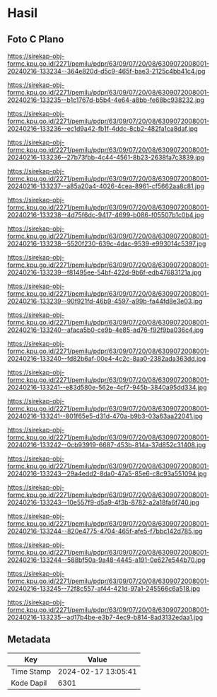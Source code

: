 # Hasil

## Foto C Plano

https://sirekap-obj-formc.kpu.go.id/2271/pemilu/pdpr/63/09/07/20/08/6309072008001-20240216-133234--364e820d-d5c9-465f-bae3-2125c4bb41c4.jpg

https://sirekap-obj-formc.kpu.go.id/2271/pemilu/pdpr/63/09/07/20/08/6309072008001-20240216-133235--b1c1767d-b5b4-4e64-a8bb-fe68bc938232.jpg

https://sirekap-obj-formc.kpu.go.id/2271/pemilu/pdpr/63/09/07/20/08/6309072008001-20240216-133236--ec1d9a42-fb1f-4ddc-8cb2-482fa1ca8daf.jpg

https://sirekap-obj-formc.kpu.go.id/2271/pemilu/pdpr/63/09/07/20/08/6309072008001-20240216-133236--27b73fbb-4c44-4561-8b23-2638fa7c3839.jpg

https://sirekap-obj-formc.kpu.go.id/2271/pemilu/pdpr/63/09/07/20/08/6309072008001-20240216-133237--a85a20a4-4026-4cea-8961-cf5662aa8c81.jpg

https://sirekap-obj-formc.kpu.go.id/2271/pemilu/pdpr/63/09/07/20/08/6309072008001-20240216-133238--4d75f6dc-9417-4699-b086-f05507b1c0b4.jpg

https://sirekap-obj-formc.kpu.go.id/2271/pemilu/pdpr/63/09/07/20/08/6309072008001-20240216-133238--5520f230-639c-4dac-9539-e993014c5397.jpg

https://sirekap-obj-formc.kpu.go.id/2271/pemilu/pdpr/63/09/07/20/08/6309072008001-20240216-133239--f81495ee-54bf-422d-9b6f-edb47683121a.jpg

https://sirekap-obj-formc.kpu.go.id/2271/pemilu/pdpr/63/09/07/20/08/6309072008001-20240216-133239--90f921fd-46b9-4597-a99b-fa44fd8e3e03.jpg

https://sirekap-obj-formc.kpu.go.id/2271/pemilu/pdpr/63/09/07/20/08/6309072008001-20240216-133240--afaca5b0-ce9b-4e85-ad76-f92f9ba036c4.jpg

https://sirekap-obj-formc.kpu.go.id/2271/pemilu/pdpr/63/09/07/20/08/6309072008001-20240216-133240--fd82b6af-00e4-4c2c-8aa0-2382ada363dd.jpg

https://sirekap-obj-formc.kpu.go.id/2271/pemilu/pdpr/63/09/07/20/08/6309072008001-20240216-133241--e83d580e-562e-4cf7-945b-3840a95dd334.jpg

https://sirekap-obj-formc.kpu.go.id/2271/pemilu/pdpr/63/09/07/20/08/6309072008001-20240216-133241--801f65e5-d31d-470a-b9b3-03a63aa22041.jpg

https://sirekap-obj-formc.kpu.go.id/2271/pemilu/pdpr/63/09/07/20/08/6309072008001-20240216-133242--0cb93919-6687-453b-814a-37d852c31408.jpg

https://sirekap-obj-formc.kpu.go.id/2271/pemilu/pdpr/63/09/07/20/08/6309072008001-20240216-133243--29a4edd2-8da0-47a5-85e6-c8c93a551094.jpg

https://sirekap-obj-formc.kpu.go.id/2271/pemilu/pdpr/63/09/07/20/08/6309072008001-20240216-133243--10e557f9-d5a9-4f3b-8782-a2a18fa6f740.jpg

https://sirekap-obj-formc.kpu.go.id/2271/pemilu/pdpr/63/09/07/20/08/6309072008001-20240216-133244--820e4775-4704-465f-afe5-f7bbc142d785.jpg

https://sirekap-obj-formc.kpu.go.id/2271/pemilu/pdpr/63/09/07/20/08/6309072008001-20240216-133244--588bf50a-9a48-4445-a191-0e627e544b70.jpg

https://sirekap-obj-formc.kpu.go.id/2271/pemilu/pdpr/63/09/07/20/08/6309072008001-20240216-133245--72f8c557-af44-421d-97a1-245566c6a518.jpg

https://sirekap-obj-formc.kpu.go.id/2271/pemilu/pdpr/63/09/07/20/08/6309072008001-20240216-133235--ad17b4be-e3b7-4ec9-b814-8ad3132edaa1.jpg


## Metadata

| Key        | Value               |
| ---------- | ------------------- |
| Time Stamp | 2024-02-17 13:05:41 |
| Kode Dapil | 6301                |



